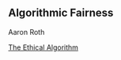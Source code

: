 ## Algorithmic Fairness

Aaron Roth

[The Ethical Algorithm](https://www.amazon.com/Ethical-Algorithm-Science-Socially-Design/dp/0190948205)
